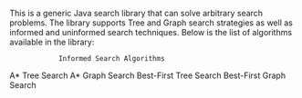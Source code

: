 This is a generic Java search library that can solve arbitrary search problems. The library supports Tree and Graph search strategies as well as informed and uninformed search techniques. Below is the list of algorithms available in the library:

                Informed Search Algorithms
                
  A* Tree Search                  A* Graph Search
        Best-First Tree Search          Best-First Graph Search
